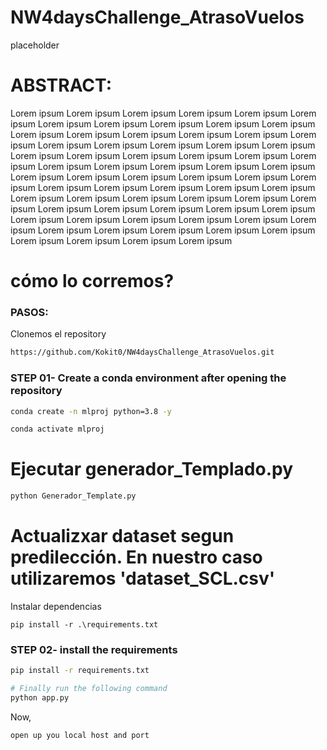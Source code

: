 # NW4daysChallenge_AtrasoVuelos
placeholder



# ABSTRACT:
Lorem ipsum Lorem ipsum Lorem ipsum Lorem ipsum Lorem ipsum Lorem ipsum Lorem ipsum Lorem ipsum Lorem ipsum Lorem ipsum Lorem ipsum Lorem ipsum Lorem ipsum Lorem ipsum Lorem ipsum Lorem ipsum Lorem ipsum Lorem ipsum Lorem ipsum Lorem ipsum Lorem ipsum Lorem ipsum Lorem ipsum Lorem ipsum Lorem ipsum Lorem ipsum Lorem ipsum Lorem ipsum Lorem ipsum Lorem ipsum Lorem ipsum Lorem ipsum Lorem ipsum Lorem ipsum Lorem ipsum Lorem ipsum Lorem ipsum Lorem ipsum Lorem ipsum Lorem ipsum Lorem ipsum Lorem ipsum Lorem ipsum Lorem ipsum Lorem ipsum Lorem ipsum Lorem ipsum Lorem ipsum Lorem ipsum Lorem ipsum Lorem ipsum Lorem ipsum Lorem ipsum Lorem ipsum Lorem ipsum Lorem ipsum Lorem ipsum Lorem ipsum Lorem ipsum Lorem ipsum Lorem ipsum Lorem ipsum Lorem ipsum Lorem ipsum Lorem ipsum Lorem ipsum Lorem ipsum Lorem ipsum Lorem ipsum Lorem ipsum 



# cómo lo corremos?
### PASOS:

Clonemos el repository

```bash
https://github.com/Kokit0/NW4daysChallenge_AtrasoVuelos.git
```
### STEP 01- Create a conda environment after opening the repository

```bash
conda create -n mlproj python=3.8 -y
```

```bash
conda activate mlproj
```

# Ejecutar generador_Templado.py

```python
python Generador_Template.py  
```

# Actualizxar dataset segun predilección. En nuestro caso utilizaremos 'dataset_SCL.csv'



Instalar dependencias
```
pip install -r .\requirements.txt
```




### STEP 02- install the requirements
```bash
pip install -r requirements.txt
```


```bash
# Finally run the following command
python app.py
```

Now,
```bash
open up you local host and port
```
